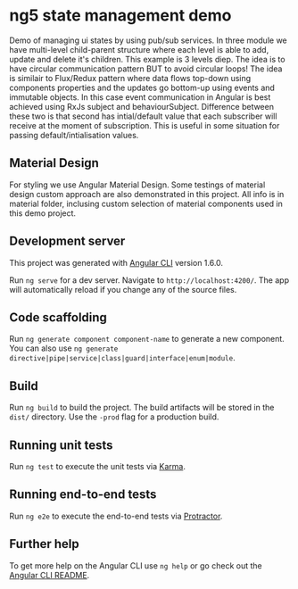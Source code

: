 # ng5 state management demo 
Demo of managing ui states by using pub/sub services. In three module we have multi-level child-parent structure where each level is able to add, update and delete it's children. This example is 3 levels diep. The idea is to have circular communication pattern BUT to avoid circular loops! The idea is similair to Flux/Redux pattern where data flows top-down using components properties and the updates go bottom-up using events and immutable objects. In this case event communication in Angular is best achieved using RxJs subject and behaviourSubject. Difference between these two is that second has intial/default value that each subscriber will receive at the moment of subscription. This is useful in some situation for passing default/intialisation values.

## Material Design
For styling we use Angular Material Design. Some testings of material design custom approach are also demonstrated in this project. All info is in material folder, inclusing custom selection of material components used in this demo project.

## Development server
This project was generated with [Angular CLI](https://github.com/angular/angular-cli) version 1.6.0.

Run `ng serve` for a dev server. Navigate to `http://localhost:4200/`. The app will automatically reload if you change any of the source files.

## Code scaffolding

Run `ng generate component component-name` to generate a new component. You can also use `ng generate directive|pipe|service|class|guard|interface|enum|module`.

## Build

Run `ng build` to build the project. The build artifacts will be stored in the `dist/` directory. Use the `-prod` flag for a production build.

## Running unit tests

Run `ng test` to execute the unit tests via [Karma](https://karma-runner.github.io).

## Running end-to-end tests

Run `ng e2e` to execute the end-to-end tests via [Protractor](http://www.protractortest.org/).

## Further help

To get more help on the Angular CLI use `ng help` or go check out the [Angular CLI README](https://github.com/angular/angular-cli/blob/master/README.md).
